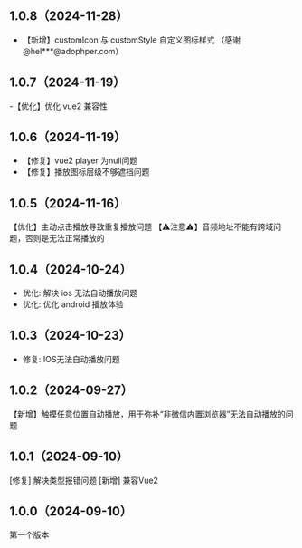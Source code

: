 ## 1.0.8（2024-11-28）
- 【新增】customIcon 与 customStyle 自定义图标样式 （感谢 @hel***@adophper.com）
## 1.0.7（2024-11-19）
-【优化】优化 vue2 兼容性
## 1.0.6（2024-11-19）
- 【修复】vue2 player 为null问题
- 【修复】播放图标层级不够遮挡问题
## 1.0.5（2024-11-16）
【优化】主动点击播放导致重复播放问题
【⚠️注意⚠️】音频地址不能有跨域问题，否则是无法正常播放的
## 1.0.4（2024-10-24）
- 优化: 解决 ios 无法自动播放问题
- 优化: 优化 android 播放体验
## 1.0.3（2024-10-23）
- 修复: IOS无法自动播放问题
## 1.0.2（2024-09-27）
【新增】触摸任意位置自动播放，用于弥补“非微信内置浏览器”无法自动播放的问题
## 1.0.1（2024-09-10）
[修复] 解决类型报错问题
[新增] 兼容Vue2
## 1.0.0（2024-09-10）
第一个版本
